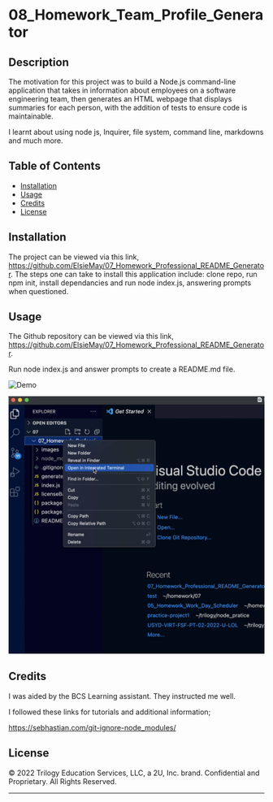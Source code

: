 # 08_Homework_Team_Profile_Generator

## Description

The motivation for this project was to build a Node.js command-line application that takes in information about employees on a software engineering team, then generates an HTML webpage that displays summaries for each person, with the addition of tests to ensure code is maintainable.

I learnt about using node js, Inquirer, file system, command line, markdowns and much more.

## Table of Contents

- [Installation](#installation)
- [Usage](#usage)
- [Credits](#credits)
- [License](#license)

## Installation

The project can be viewed via this link, https://github.com/ElsieMay/07_Homework_Professional_README_Generator. The steps one can take to install this application include: clone repo, run npm init, install dependancies and run node index.js, answering prompts when questioned.

## Usage

The Github repository can be viewed via this link, https://github.com/ElsieMay/07_Homework_Professional_README_Generator.

Run node index.js and answer prompts to create a README.md file.

![Demo](https://github.com/ElsieMay/07_Homework_Professional_README_Generator/blob/main/images/Screen-Recording-2022-04-25-at-7.32.58-pm.gif)

![Screenshot](https://github.com/ElsieMay/07_Homework_Professional_README_Generator/blob/main/images/Screen%20Shot%202022-04-26%20at%2010.29.05%20pm.png)

## Credits

I was aided by the BCS Learning assistant. They instructed me well.

I followed these links for tutorials and additional information;

https://sebhastian.com/git-ignore-node_modules/<br>

## License

© 2022 Trilogy Education Services, LLC, a 2U, Inc. brand. Confidential and Proprietary. All Rights Reserved.

---
